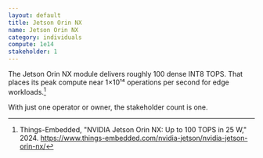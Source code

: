```yaml
---
layout: default
title: Jetson Orin NX
name: Jetson Orin NX
category: individuals
compute: 1e14
stakeholder: 1
---
```


The Jetson Orin NX module delivers roughly 100 dense INT8 TOPS.
That places its peak compute near 1×10¹⁴ operations per second for edge workloads.[^1]

With just one operator or owner, the stakeholder count is one.

[^1]: Things-Embedded, "NVIDIA Jetson Orin NX: Up to 100 TOPS in 25 W," 2024. <https://www.things-embedded.com/nvidia-jetson/nvidia-jetson-orin-nx/>
